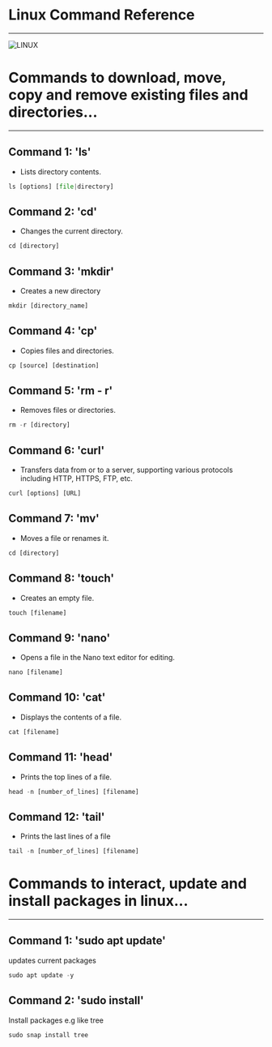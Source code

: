 # Linux Command Reference
************************************************************
![LINUX](https://encrypted-tbn0.gstatic.com/images?q=tbn:ANd9GcQbiV23uy6NDy1C85mVlwH4HXgWz4ebcwCYwqgzS3PvIQ&s)

# Commands to download, move, copy and remove existing files and directories...
*************************
## Command 1: 'ls'

* Lists directory contents.

```python
ls [options] [file|directory]
```
## Command 2: 'cd'

* Changes the current directory.

```python
cd [directory]
```

## Command 3: 'mkdir'

* Creates a new directory 

````python
mkdir [directory_name]
````
## Command 4: 'cp'

* Copies files and directories.

```python
cp [source] [destination]
```
## Command 5: 'rm - r'

* Removes files or directories.

```python
rm -r [directory]
```

## Command 6: 'curl'

* Transfers data from or to a server, supporting various protocols including HTTP, HTTPS, FTP, etc. 

````python
curl [options] [URL]

````

## Command 7: 'mv'

* Moves a file or renames it.

```python
cd [directory]
```

## Command 8: 'touch'

* Creates an empty file.

````python
touch [filename]
````

## Command 9: 'nano'

* Opens a file in the Nano text editor for editing.

```python
nano [filename]
```

## Command 10: 'cat'

* Displays the contents of a file.

````python
cat [filename]
````

## Command 11: 'head'

* Prints the top lines of a file.

```python
head -n [number_of_lines] [filename]
```

## Command 12: 'tail'

* Prints the last lines of a file

````python
tail -n [number_of_lines] [filename]
````

# Commands to interact, update and install packages in linux...
*************************************

## Command 1: 'sudo apt update'

updates current packages
```python
sudo apt update -y
```

## Command 2: 'sudo install'

Install packages e.g like tree 

````python
sudo snap install tree
````




